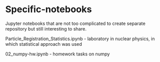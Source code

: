# Specific-notebooks
Jupyter notebooks that are not too complicated to create separate repository but still interesting to share.

Particle_Registration_Statistics.ipynb - laboratory in nuclear physics, in which statistical approach was used

02_numpy-hw.ipynb - homework tasks on numpy
